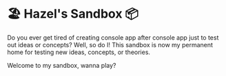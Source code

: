# 🏖️ Hazel's Sandbox 📦

Do you ever get tired of creating console app after console app just to test out ideas or concepts? Well, so do I! This sandbox is now my permanent home for testing new ideas, concepts, or theories.

Welcome to my sandbox, wanna play?
